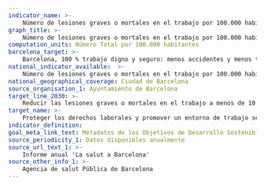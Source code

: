 ```yaml
---
indicator_name: >-
    Número de lesiones graves o mortales en el trabajo por 100.000 habitantes
graph_title: >-
    Número de lesiones graves o mortales en el trabajo por 100.000 habitantes
computation_units: Número Total por 100.000 habitantes
barcelona_target: >-
    Barcelona, 100 % trabajo digno y seguro: menos accidentes y menos temporalidad
national_indicator_available:  >-
    Número de lesiones graves o mortales en el trabajo por 100.000 habitantes
national_geographical_coverage: Ciudad de Barcelona
source_organisation_1: Ayuntamiento de Barcelona
target_line_2030: >-
    Reducir las lesiones graves o mortales en el trabajo a menos de 10 por 100.000 habitantes al año
target_name: >-
    Proteger los derechos laborales y promover un entorno de trabajo seguro y protegido para todas las personas trabajadoras, incluidas las migrantes, en particular las mujeres
indicator_definition:
goal_meta_link_text: Metadatos de los Objetivos de Desarrollo Sostenible de las Naciones Unidas (pdf 894kB)
source_periodicity_1: Datos disponibles anualmente
source_url_text_1: >-
    Informe anual 'La salut a Barcelona'
source_other_info_1: >-
    Agencia de salut Pública de Barcelona
---
```

